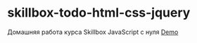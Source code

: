 # skillbox-todo-html-css-jquery
Домашняя работа курса Skillbox JavaScript с нуля
[Demo](https://alvar91.github.io/skillbox-todo-html-css-jquery/)
